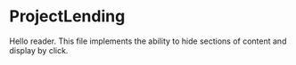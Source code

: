 # ProjectLending

Hello reader.
This file implements the ability to hide sections of content and display by click.

